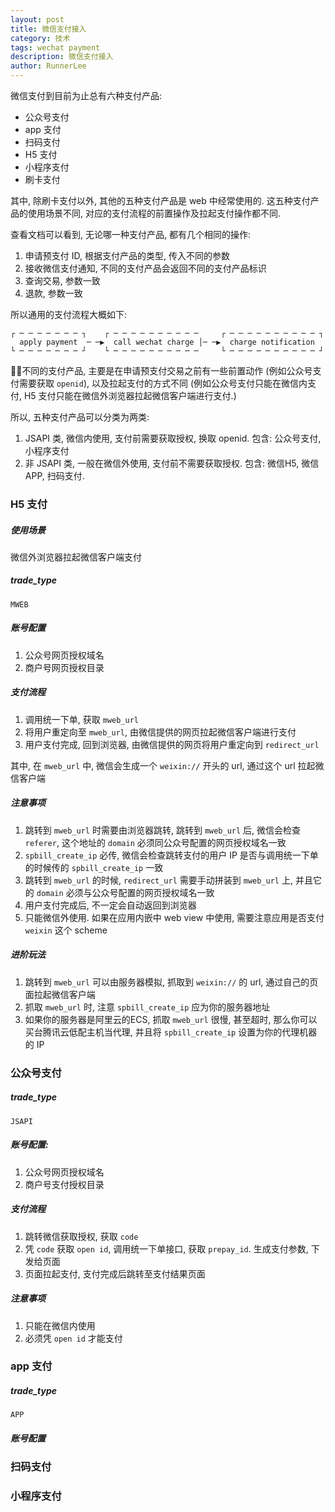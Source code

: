 ```yaml
---
layout: post
title: 微信支付接入
category: 技术
tags: wechat payment
description: 微信支付接入
author: RunnerLee
---
```


微信支付到目前为止总有六种支付产品:

- 公众号支付
- app 支付
- 扫码支付
- H5 支付
- 小程序支付
- 刷卡支付

其中, 除刷卡支付以外, 其他的五种支付产品是 web 中经常使用的. 这五种支付产品的使用场景不同, 对应的支付流程的前置操作及拉起支付操作都不同. 

查看文档可以看到, 无论哪一种支付产品, 都有几个相同的操作:

1. 申请预支付 ID, 根据支付产品的类型, 传入不同的参数
2. 接收微信支付通知, 不同的支付产品会返回不同的支付产品标识
3. 查询交易, 参数一致
4. 退款, 参数一致

所以通用的支付流程大概如下:
```
┌ ─ ─ ─ ─ ─ ─ ─ ┐    ┌ ─ ─ ─ ─ ─ ─ ─ ─ ─ ─     ┌ ─ ─ ─ ─ ─ ─ ─ ─ ─ ─ ┐
  apply payment  ─ ─▶  call wechat charge │─ ─▶  charge notification  
└ ─ ─ ─ ─ ─ ─ ─ ┘    └ ─ ─ ─ ─ ─ ─ ─ ─ ─ ─     └ ─ ─ ─ ─ ─ ─ ─ ─ ─ ─ ┘
```

不同的支付产品, 主要是在申请预支付交易之前有一些前置动作 (例如公众号支付需要获取 `openid`), 以及拉起支付的方式不同 (例如公众号支付只能在微信内支付, H5 支付只能在微信外浏览器拉起微信客户端进行支付.)

所以, 五种支付产品可以分类为两类:
1. JSAPI 类, 微信内使用, 支付前需要获取授权, 换取 openid. 包含: 公众号支付, 小程序支付
2. 非 JSAPI 类, 一般在微信外使用, 支付前不需要获取授权. 包含: 微信H5, 微信APP, 扫码支付.



### H5 支付

##### 使用场景
微信外浏览器拉起微信客户端支付

##### trade_type
`MWEB`

##### 账号配置
1. 公众号网页授权域名
2. 商户号网页授权目录

##### 支付流程
1. 调用统一下单, 获取 `mweb_url`
2. 将用户重定向至 `mweb_url`, 由微信提供的网页拉起微信客户端进行支付
3. 用户支付完成, 回到浏览器, 由微信提供的网页将用户重定向到 `redirect_url`

其中, 在 `mweb_url` 中, 微信会生成一个 `weixin://` 开头的 url, 通过这个 url 拉起微信客户端

##### 注意事项
1. 跳转到 `mweb_url` 时需要由浏览器跳转, 跳转到 `mweb_url` 后, 微信会检查 `referer`, 这个地址的 `domain` 必须同公众号配置的网页授权域名一致
2. `spbill_create_ip` 必传, 微信会检查跳转支付的用户 IP 是否与调用统一下单的时候传的 `spbill_create_ip` 一致
3. 跳转到 `mweb_url` 的时候, `redirect_url` 需要手动拼装到 `mweb_url` 上, 并且它的 `domain` 必须与公众号配置的网页授权域名一致
4. 用户支付完成后, 不一定会自动返回到浏览器
5. 只能微信外使用. 如果在应用内嵌中 web view 中使用, 需要注意应用是否支付 `weixin` 这个 scheme

##### 进阶玩法
1. 跳转到 `mweb_url` 可以由服务器模拟, 抓取到 `weixin://` 的 url, 通过自己的页面拉起微信客户端
2. 抓取 `mweb_url` 时, 注意 `spbill_create_ip` 应为你的服务器地址
3. 如果你的服务器是阿里云的ECS, 抓取 `mweb_url` 很慢, 甚至超时, 那么你可以买台腾讯云低配主机当代理, 并且将 `spbill_create_ip` 设置为你的代理机器的 IP

### 公众号支付

##### trade_type
`JSAPI`

##### 账号配置:
1. 公众号网页授权域名
2. 商户号支付授权目录

##### 支付流程
1. 跳转微信获取授权, 获取 `code`
2. 凭 `code` 获取 `open id`, 调用统一下单接口, 获取 `prepay_id`. 生成支付参数, 下发给页面
3. 页面拉起支付, 支付完成后跳转至支付结果页面

##### 注意事项
1. 只能在微信内使用
2. 必须凭 `open id` 才能支付


### app 支付

##### trade_type
`APP`

##### 账号配置


### 扫码支付

### 小程序支付

